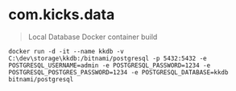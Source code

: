 # com.kicks.data

>Local Database Docker container build 
>> 

```
docker run -d -it --name kkdb -v C:\dev\storage\kkdb:/bitnami/postgresql -p 5432:5432 -e POSTGRESQL_USERNAME=admin -e POSTGRESQL_PASSWORD=1234 -e POSTGRESQL_POSTGRES_PASSWORD=1234 -e POSTGRESQL_DATABASE=kkdb bitnami/postgresql


